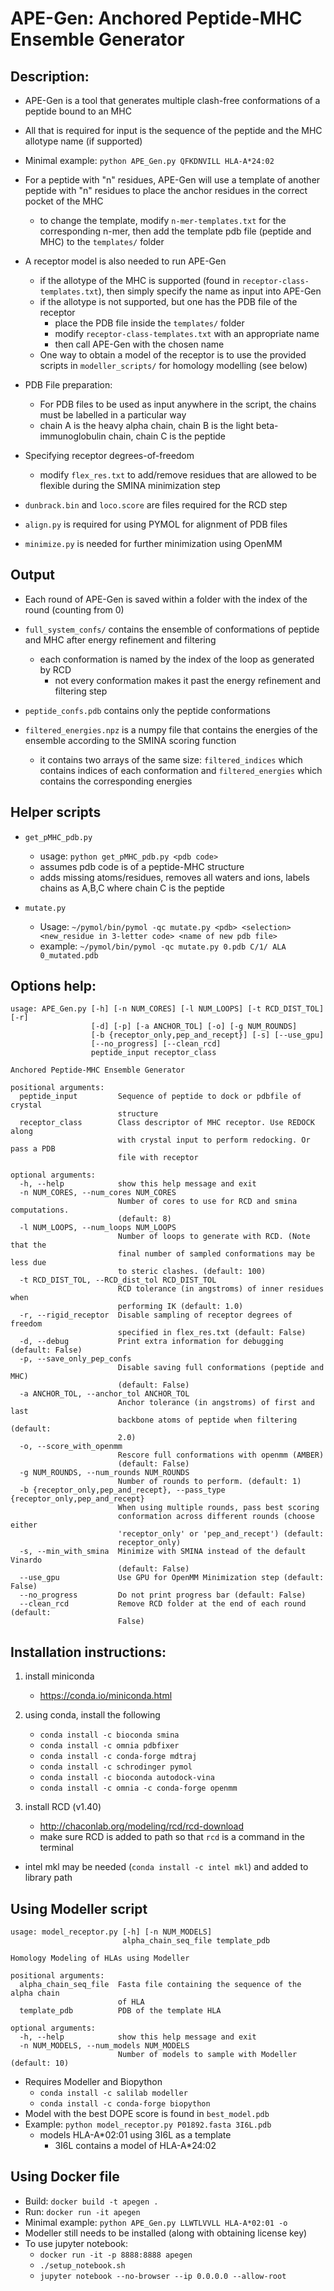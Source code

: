 # APE-Gen: Anchored Peptide-MHC Ensemble Generator

## Description:

- APE-Gen is a tool that generates multiple clash-free conformations of a peptide bound to an MHC

- All that is required for input is the sequence of the peptide and the MHC allotype name (if supported)

- Minimal example: `python APE_Gen.py QFKDNVILL HLA-A*24:02`

- For a peptide with "n" residues, APE-Gen will use a template of another peptide with "n" residues to place the anchor residues in the correct pocket of the MHC
  - to change the template, modify `n-mer-templates.txt` for the corresponding n-mer, then add the template pdb file (peptide and MHC) to the `templates/` folder

- A receptor model is also needed to run APE-Gen
  - if the allotype of the MHC is supported (found in `receptor-class-templates.txt`), then simply specify the name as input into APE-Gen
  - if the allotype is not supported, but one has the PDB file of the receptor
    - place the PDB file inside the `templates/` folder
    - modify `receptor-class-templates.txt` with an appropriate name
    - then call APE-Gen with the chosen name
  - One way to obtain a model of the receptor is to use the provided scripts in `modeller_scripts/` for homology modelling (see below)

- PDB File preparation:
  - For PDB files to be used as input anywhere in the script, the chains must be labelled in a particular way
  - chain A is the heavy alpha chain, chain B is the light beta-immunoglobulin chain, chain C is the peptide

- Specifying receptor degrees-of-freedom
  - modify `flex_res.txt` to add/remove residues that are allowed to be flexible during the SMINA minimization step

- `dunbrack.bin` and `loco.score` are files required for the RCD step
- `align.py` is required for using PYMOL for alignment of PDB files
- `minimize.py` is needed for further minimization using OpenMM


## Output

- Each round of APE-Gen is saved within a folder with the index of the round (counting from 0)

- `full_system_confs/` contains the ensemble of conformations of peptide and MHC after energy refinement and filtering
  - each conformation is named by the index of the loop as generated by RCD
    - not every conformation makes it past the energy refinement and filtering step
- `peptide_confs.pdb` contains only the peptide conformations
- `filtered_energies.npz` is a numpy file that contains the energies of the ensemble according to the SMINA scoring function
  - it contains two arrays of the same size: `filtered_indices` which contains indices of each conformation and `filtered_energies` which contains the corresponding energies


## Helper scripts

- `get_pMHC_pdb.py`
  - usage: `python get_pMHC_pdb.py <pdb code>`
  - assumes pdb code is of a peptide-MHC structure
  - adds missing atoms/residues, removes all waters and ions, labels chains as A,B,C where chain C is the peptide

- `mutate.py`
  - Usage: `~/pymol/bin/pymol -qc mutate.py <pdb> <selection> <new_residue in 3-letter code> <name of new pdb file>`
  - example: `~/pymol/bin/pymol -qc mutate.py 0.pdb C/1/ ALA 0_mutated.pdb`

## Options help:

```
usage: APE_Gen.py [-h] [-n NUM_CORES] [-l NUM_LOOPS] [-t RCD_DIST_TOL] [-r]
                  [-d] [-p] [-a ANCHOR_TOL] [-o] [-g NUM_ROUNDS]
                  [-b {receptor_only,pep_and_recept}] [-s] [--use_gpu]
                  [--no_progress] [--clean_rcd]
                  peptide_input receptor_class

Anchored Peptide-MHC Ensemble Generator

positional arguments:
  peptide_input         Sequence of peptide to dock or pdbfile of crystal
                        structure
  receptor_class        Class descriptor of MHC receptor. Use REDOCK along
                        with crystal input to perform redocking. Or pass a PDB
                        file with receptor

optional arguments:
  -h, --help            show this help message and exit
  -n NUM_CORES, --num_cores NUM_CORES
                        Number of cores to use for RCD and smina computations.
                        (default: 8)
  -l NUM_LOOPS, --num_loops NUM_LOOPS
                        Number of loops to generate with RCD. (Note that the
                        final number of sampled conformations may be less due
                        to steric clashes. (default: 100)
  -t RCD_DIST_TOL, --RCD_dist_tol RCD_DIST_TOL
                        RCD tolerance (in angstroms) of inner residues when
                        performing IK (default: 1.0)
  -r, --rigid_receptor  Disable sampling of receptor degrees of freedom
                        specified in flex_res.txt (default: False)
  -d, --debug           Print extra information for debugging (default: False)
  -p, --save_only_pep_confs
                        Disable saving full conformations (peptide and MHC)
                        (default: False)
  -a ANCHOR_TOL, --anchor_tol ANCHOR_TOL
                        Anchor tolerance (in angstroms) of first and last
                        backbone atoms of peptide when filtering (default:
                        2.0)
  -o, --score_with_openmm
                        Rescore full conformations with openmm (AMBER)
                        (default: False)
  -g NUM_ROUNDS, --num_rounds NUM_ROUNDS
                        Number of rounds to perform. (default: 1)
  -b {receptor_only,pep_and_recept}, --pass_type {receptor_only,pep_and_recept}
                        When using multiple rounds, pass best scoring
                        conformation across different rounds (choose either
                        'receptor_only' or 'pep_and_recept') (default:
                        receptor_only)
  -s, --min_with_smina  Minimize with SMINA instead of the default Vinardo
                        (default: False)
  --use_gpu             Use GPU for OpenMM Minimization step (default: False)
  --no_progress         Do not print progress bar (default: False)
  --clean_rcd           Remove RCD folder at the end of each round (default:
                        False)
```


## Installation instructions:

1) install miniconda 
	- https://conda.io/miniconda.html

2) using conda, install the following
	- `conda install -c bioconda smina`
	- `conda install -c omnia pdbfixer`
	- `conda install -c conda-forge mdtraj`
	- `conda install -c schrodinger pymol`
	- `conda install -c bioconda autodock-vina`
	- `conda install -c omnia -c conda-forge openmm`

3) install RCD (v1.40)
	- http://chaconlab.org/modeling/rcd/rcd-download
	- make sure RCD is added to path so that `rcd` is a command in the terminal
  - intel mkl may be needed (`conda install -c intel mkl`) and added to library path


## Using Modeller script

```
usage: model_receptor.py [-h] [-n NUM_MODELS]
                         alpha_chain_seq_file template_pdb

Homology Modeling of HLAs using Modeller

positional arguments:
  alpha_chain_seq_file  Fasta file containing the sequence of the alpha chain
                        of HLA
  template_pdb          PDB of the template HLA

optional arguments:
  -h, --help            show this help message and exit
  -n NUM_MODELS, --num_models NUM_MODELS
                        Number of models to sample with Modeller (default: 10)
```

- Requires Modeller and Biopython
  - `conda install -c salilab modeller`
  - `conda install -c conda-forge biopython`
- Model with the best DOPE score is found in `best_model.pdb`
- Example: `python model_receptor.py P01892.fasta 3I6L.pdb`
  - models HLA-A*02:01 using 3I6L as a template
    - 3I6L contains a model of HLA-A*24:02

## Using Docker file

- Build: `docker build -t apegen .`
- Run: `docker run -it apegen`
- Minimal example: `python APE_Gen.py LLWTLVVLL HLA-A*02:01 -o`
- Modeller still needs to be installed (along with obtaining license key) 
- To use jupyter notebook:
  - `docker run -it -p 8888:8888 apegen`
  -  `./setup_notebook.sh`
  - `jupyter notebook --no-browser --ip 0.0.0.0 --allow-root`

